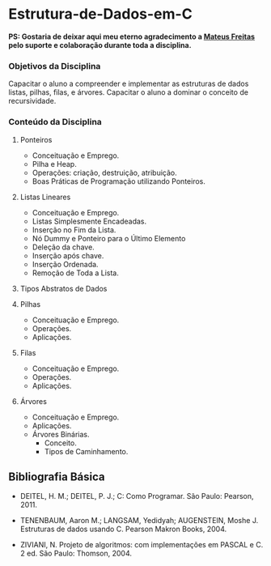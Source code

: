 # Estrutura-de-Dados-em-C

**PS: Gostaria de deixar aqui meu eterno agradecimento a [Mateus Freitas](https://github.com/MateusFrei) pelo suporte e colaboração durante toda a disciplina.**

### Objetivos da Disciplina
 Capacitar o aluno a compreender e implementar as estruturas de dados listas, pilhas, filas, e árvores. 
 Capacitar o aluno a dominar o conceito de recursividade.
 
### Conteúdo da Disciplina
1. Ponteiros
    * Conceituação e Emprego.
    * Pilha e Heap.
    * Operações: criação, destruição, atribuição.
    * Boas Práticas de Programação utilizando Ponteiros.

2. Listas Lineares
    * Conceituação e Emprego.
    * Listas Simplesmente Encadeadas.
    * Inserção no Fim da Lista.
    * Nó Dummy e Ponteiro para o Último Elemento
    * Deleção da chave.
    * Inserção após chave.
    * Inserção Ordenada.
    * Remoção de Toda a Lista.

3. Tipos Abstratos de Dados

4. Pilhas
    * Conceituação e Emprego.
    * Operações.
    * Aplicações.

5. Filas
    * Conceituação e Emprego.
    * Operações.
    * Aplicações.

6. Árvores
    * Conceituação e Emprego.
    * Aplicações.
    * Árvores Binárias.
      * Conceito.
      * Tipos de Caminhamento.

## Bibliografia Básica

* DEITEL, H. M.; DEITEL, P. J.; C: Como Programar. São Paulo: Pearson, 2011.

* TENENBAUM, Aaron M.; LANGSAM, Yedidyah; AUGENSTEIN, Moshe J. Estruturas de dados usando C. Pearson Makron Books, 2004.

* ZIVIANI, N. Projeto de algoritmos: com implementações em PASCAL e C. 2 ed. São Paulo: Thomson, 2004.


